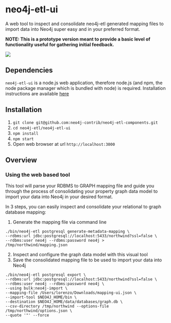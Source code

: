 # neo4j-etl-ui


A web tool to inspect and consolidate neo4j-etl generated mapping files to import data into Neo4j super easy and in your preferred format.

**NOTE: This is a prototype version meant to provide a basic level of functionality useful for gathering initial feedback.**

![](public/img/neo4j-etl-ui.gif)

## Dependencies

`neo4j-etl-ui` is a node.js web application, therefore node.js (and npm, the node package manager which is bundled with node) is required. Installation instructions are available [here](http://nodejs.org)

## Installation

1. `git clone git@github.com:neo4j-contrib/neo4j-etl-components.git`
2. `cd neo4j-etl/neo4j-etl-ui`
3. `npm install`
4. `npm start`
5. Open web browser at url `http://localhost:3000`

## Overview

### Using the web based tool

This tool will parse your RDBMS to GRAPH mapping file and guide you through the process of consolidating your property graph data model to import your data into Neo4j in your desired format.

In 3 steps, you can easily inspect and consolidate your relational to graph database mapping:
1. Generate the mapping file via command line
```
./bin/neo4j-etl postgresql generate-metadata-mapping \
--rdbms:url jdbc:postgresql://localhost:5433/northwind?ssl=false \
--rdbms:user neo4j --rdbms:password neo4j > /tmp/northwind/mapping.json
```
2. Inspect and configure the graph data model with this visual tool
3. Save the consolidated mapping file to be used to import your data into Neo4j
```
./bin/neo4j-etl postgresql export \
--rdbms:url jdbc:postgresql://localhost:5433/northwind?ssl=false \
--rdbms:user neo4j --rdbms:password neo4j \
--using bulk:neo4j-import \
--mapping-file /Users/lorenzo/Downloads/mapping-ui.json \
--import-tool $NEO4J_HOME/bin \
--destination $NEO4J_HOME/data/databases/graph.db \
--csv-directory /tmp/northwind --options-file  /tmp/northwind/options.json \
--quote '"' --force
```